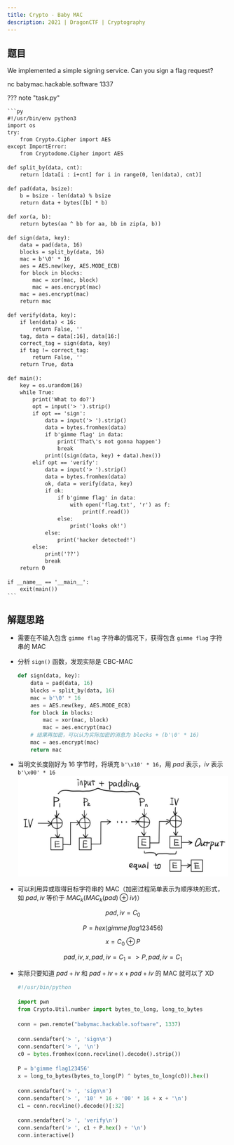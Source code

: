 ```yaml
---
title: Crypto - Baby MAC
description: 2021 | DragonCTF | Cryptography
---
```


## 题目

We implemented a simple signing service. Can you sign a flag request?

nc babymac.hackable.software 1337

??? note "task.py"

    ```py
    #!/usr/bin/env python3
    import os
    try:
        from Crypto.Cipher import AES
    except ImportError:
        from Cryptodome.Cipher import AES

    def split_by(data, cnt):
        return [data[i : i+cnt] for i in range(0, len(data), cnt)]

    def pad(data, bsize):
        b = bsize - len(data) % bsize
        return data + bytes([b] * b)

    def xor(a, b):
        return bytes(aa ^ bb for aa, bb in zip(a, b))

    def sign(data, key):
        data = pad(data, 16)
        blocks = split_by(data, 16)
        mac = b'\0' * 16
        aes = AES.new(key, AES.MODE_ECB)
        for block in blocks:
            mac = xor(mac, block)
            mac = aes.encrypt(mac)
        mac = aes.encrypt(mac)
        return mac

    def verify(data, key):
        if len(data) < 16:
            return False, ''
        tag, data = data[:16], data[16:]
        correct_tag = sign(data, key)
        if tag != correct_tag:
            return False, ''
        return True, data

    def main():
        key = os.urandom(16)
        while True:
            print('What to do?')
            opt = input('> ').strip()
            if opt == 'sign':
                data = input('> ').strip()
                data = bytes.fromhex(data)
                if b'gimme flag' in data:
                    print('That\'s not gonna happen')
                    break
                print((sign(data, key) + data).hex())
            elif opt == 'verify':
                data = input('> ').strip()
                data = bytes.fromhex(data)
                ok, data = verify(data, key)
                if ok:
                    if b'gimme flag' in data:
                        with open('flag.txt', 'r') as f:
                            print(f.read())
                    else:
                        print('looks ok!')
                else:
                    print('hacker detected!')
            else:
                print('??')
                break
        return 0

    if __name__ == '__main__':
        exit(main())
    ```

## 解题思路

- 需要在不输入包含 `gimme flag` 字符串的情况下，获得包含 `gimme flag` 字符串的 MAC
- 分析 `sign()` 函数，发现实际是 CBC-MAC
    ```py
    def sign(data, key):
        data = pad(data, 16)
        blocks = split_by(data, 16)
        mac = b'\0' * 16
        aes = AES.new(key, AES.MODE_ECB)
        for block in blocks:
            mac = xor(mac, block)
            mac = aes.encrypt(mac)
        # 结果再加密，可以认为实际加密的消息为 blocks + (b'\0' * 16)
        mac = aes.encrypt(mac)
        return mac
    ```
- 当明文长度刚好为 16 字节时，将填充 `b'\x10' * 16`，用 $pad$ 表示，$iv$ 表示 `b'\x00' * 16`<br>
![加密说明](img/baby_mac01.jpg)
- 可以利用异或取得目标字符串的 MAC（加密过程简单表示为顺序块的形式，如 $pad, iv$ 等价于 $MAC_k(MAC_k(pad) \oplus iv)$）

    <div style="text-align: center">

    $pad, iv = C_0$

    $P=hex(gimme\,flag123456)$

    $x=C_0 \oplus P$

    $pad, iv, x, pad, iv = C_1 => P, pad, iv = C_1$

    </div>

- 实际只要知道 $pad+iv$ 和 $pad+iv+x+pad+iv$ 的 MAC 就可以了 XD

    ```py
    #!/usr/bin/python

    import pwn
    from Crypto.Util.number import bytes_to_long, long_to_bytes

    conn = pwn.remote("babymac.hackable.software", 1337)

    conn.sendafter('> ', 'sign\n')
    conn.sendafter('> ', '\n')
    c0 = bytes.fromhex(conn.recvline().decode().strip())

    P = b'gimme flag123456'
    x = long_to_bytes(bytes_to_long(P) ^ bytes_to_long(c0)).hex()   

    conn.sendafter('> ', 'sign\n')
    conn.sendafter('> ', '10' * 16 + '00' * 16 + x + '\n')
    c1 = conn.recvline().decode()[:32]

    conn.sendafter('> ', 'verify\n')
    conn.sendafter('> ', c1 + P.hex() + '\n')
    conn.interactive()
    ```